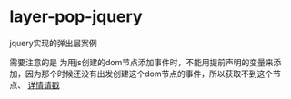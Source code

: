 # layer-pop-jquery
jquery实现的弹出层案例


需要注意的是 为用js创建的dom节点添加事件时，不能用提前声明的变量来添加，因为那个时候还没有出发创建这个dom节点的事件，所以获取不到这个节点、
[详情请戳]( https://kuronekonyaa.github.io/layer-pop-jquery/) <br>
